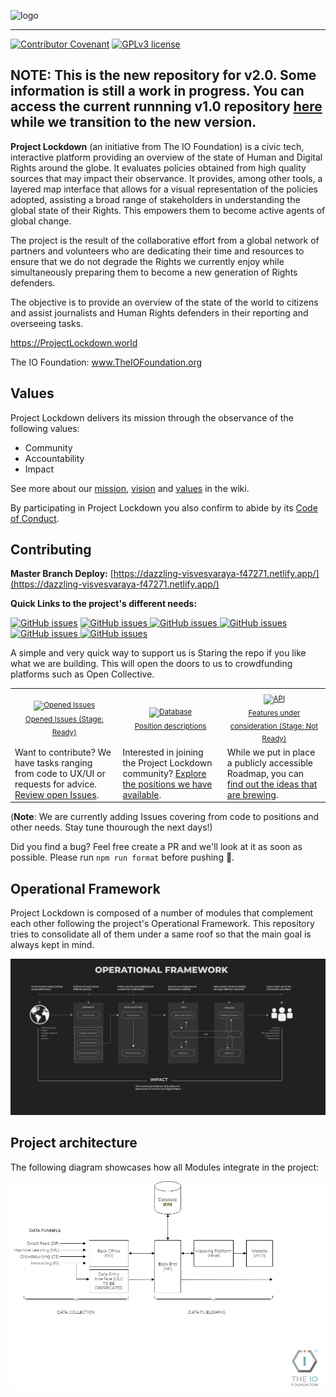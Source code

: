 <a id="top"></a>
![logo](https://user-images.githubusercontent.com/9198668/85232285-68543380-b430-11ea-8353-1aafb79baf78.png)

<!-- HACKTOBERFEST LOGO -->

<!-- ![screenshot](https://user-images.githubusercontent.com/9198668/94893112-f96b8980-04b8-11eb-984f-ad13b882a35a.png) -->


---

[![Contributor Covenant](https://img.shields.io/badge/Contributor%20Covenant-v2.0%20adopted-ff69b4.svg)](https://github.com/TheIOFoundation/ProjectLockdown/wiki/Code-of-Conduct)
[![GPLv3 license](https://img.shields.io/badge/License-GPLv3-blue.svg)](https://github.com/TheIOFoundation/ProjectLockdown/blob/master/LICENSE)

## NOTE: This is the new repository for v2.0. Some information is still a work in progress. You can access the current runnning v1.0 repository <a href="https://github.com/Code-for-All/lockdown/">here</a> while we transition to the new version.

**Project Lockdown** (an initiative from The IO Foundation) is a civic tech, interactive platform providing an overview of the state of Human and Digital Rights around the globe. It evaluates policies obtained from high quality sources that may impact their observance. It provides, among other tools, a layered map interface that allows for a visual representation of the policies adopted, assisting a broad range of stakeholders in understanding the global state of their Rights. This empowers them to become active agents of global change.

The project is the result of the collaborative effort from a global network of partners and volunteers who are dedicating their time and resources to ensure that we do not degrade the Rights we currently enjoy while simultaneously preparing them to become a new generation of Rights defenders.

The objective is to provide an overview of the state of the world to citizens and assist journalists and Human Rights defenders in their reporting and overseeing tasks.

https://ProjectLockdown.world

The IO Foundation: www.TheIOFoundation.org

## Values

Project Lockdown delivers its mission through the observance of the following values:

- Community
- Accountability
- Impact

See more about our [mission](https://github.com/TheIOFoundation/ProjectLockdown/wiki/About/#mission), [vision](https://github.com/TheIOFoundation/ProjectLockdown/wiki/About/#vision) and [values](https://github.com/TheIOFoundation/ProjectLockdown/wiki/About/#values) in the wiki.

By participating in Project Lockdown you also confirm to abide by its [Code of Conduct](https://github.com/TheIOFoundation/ProjectLockdown/wiki/Code-of-Conduct).

## Contributing


**Master Branch Deploy:** [https://dazzling-visvesvaraya-f47271.netlify.app/](https://dazzling-visvesvaraya-f47271.netlify.app/)


**Quick Links to the project's different needs:**

[![GitHub issues](https://img.shields.io/github/issues-raw/TheIOFoundation/ProjectLockdown/Need%3A%20Create?color=%23D44937&label=Need%3A%20Create)](https://github.com/TheIOFoundation/ProjectLockdown/issues?q=is%3Aopen+is%3Aissue+label%3A%22Need%3A+Create%22)
[
![GitHub issues](https://img.shields.io/github/issues-raw/TheIOFoundation/ProjectLockdown/Need%3A%20Position?color=%23FF8A50&label=Need%3A%20Position)
](https://github.com/TheIOFoundation/ProjectLockdown/issues?q=is%3Aopen+is%3Aissue+label%3A%22Need%3A+Position%22+)
[ ![GitHub issues](https://img.shields.io/github/issues-raw/TheIOFoundation/ProjectLockdown/Need%3A%20Tool?color=%23D998FA&label=Need%3A%20Tool)
](https://github.com/TheIOFoundation/ProjectLockdown/issues?q=is%3Aopen+is%3Aissue+label%3A%22Need%3A+Tool%22+)
[![GitHub issues](https://img.shields.io/github/issues-raw/TheIOFoundation/ProjectLockdown/Need%3A%20Advice?color=%23DBCDC6&label=Need%3A%20Advice)
](https://github.com/TheIOFoundation/ProjectLockdown/issues?q=is%3Aopen+is%3Aissue+label%3A%22Need%3A+Advice%22+)
[![GitHub issues](https://img.shields.io/github/issues-raw/TheIOFoundation/ProjectLockdown/Need%3A%20Lead?color=%2386D677&label=Need%3A%20Lead)
](https://github.com/TheIOFoundation/ProjectLockdown/issues?q=is%3Aopen+is%3Aissue+label%3A%22Need%3A+Lead%22+)
[![GitHub issues](https://img.shields.io/github/issues-raw/TheIOFoundation/ProjectLockdown/Need%3A%20Translation?color=%2388e6e8&label=Need%3A%20Translation)](https://github.com/TheIOFoundation/ProjectLockdown/issues?q=is%3Aopen+is%3Aissue+label%3A%22Need%3A+Translation%22+)

A simple and very quick way to support us is Staring the repo if you like what we are building. This will open the doors to us to crowdfunding platforms such as Open Collective.

<table xwidth="100%">
  <tr align="center">
    <td xwidth="18%"><sub><a href="https://github.com/TheIOFoundation/ProjectLockdown/issues?q=is%3Aopen+is%3Aissue+label%3A%22Stage%3A+Ready%22"><img src="https://user-images.githubusercontent.com/9198668/101088120-2558d780-35ee-11eb-8655-976efa675820.png" alt="Opened Issues" title="Opened Issues" xwidth="100" height="45" />
<br/>
Opened Issues (Stage: Ready)</a>
</td>  
    <td xwidth="18%"><sub>
      <a href="https://github.com/TheIOFoundation/ProjectLockdown/issues?q=is%3Aopen+is%3Aissue+label%3A%22Stage%3A+Ready%22+label%3A%22Need%3A+Position%22"><img src="https://user-images.githubusercontent.com/9198668/101088123-268a0480-35ee-11eb-87df-e7b06a4e1196.png" alt="Database" title="Database" xwidth="100" height="50" />
<br/>
Position descriptions</a>
</td>
    <td xwidth="18%"><sub>
      <a href="https://github.com/TheIOFoundation/ProjectLockdown/issues?q=is%3Aopen+is%3Aissue+label%3A%22Stage%3A+Not+Ready%22"><img src="https://user-images.githubusercontent.com/9198668/101088115-238f1400-35ee-11eb-9186-e7887eda1394.png" alt="API" title="API" xwidth="100" height="50" />
<br/>
Features under consideration (Stage: Not Ready)</a>
</td>
  </tr>
  <tr valign="top">
    <td>Want to contribute? We have tasks ranging from code to UX/UI or requests for advice. <a href="https://github.com/TheIOFoundation/ProjectLockdown/issues?q=is%3Aopen+is%3Aissue+label%3A%22Stage%3A+Ready%22">Review open Issues</a>.</td>
   <td>Interested in joining the Project Lockdown community? <a href="https://github.com/TheIOFoundation/ProjectLockdown/issues?q=is%3Aopen+is%3Aissue+label%3A%22Stage%3A+Ready%22+label%3A%22Need%3A+Position%22">Explore the positions we have available</a>.</td>
    <td>While we put in place a publicly accessible Roadmap, you can <a href="https://github.com/TheIOFoundation/ProjectLockdown/issues?q=is%3Aopen+is%3Aissue+label%3A%22Stage%3A+Not+Ready%22">find out the ideas that are brewing</a>.</td>

  </tr>
 </table>

(**Note**: We are currently adding Issues covering from code to positions and other needs. Stay tune thourough the next days!)

Did you find a bug? Feel free create a PR and we'll look at it as soon as possible. Please run `npm run format` before pushing 🙂.

## Operational Framework

Project Lockdown is composed of a number of modules that complement each other following the project's Operational Framework.
This repository tries to consolidate all of them under a same roof so that the main goal is always kept in mind.

<img src="https://github.com/TheIOFoundation/ProjectLockdown/blob/master/docs/General/%5BTIOF%20PLD%5D%20Comms%20%5BP%5D%20Operational%20Framework%20ENG%20v1.5.png" alt="Operational Framework" title="Operational Framework"/>

## Project architecture

The following diagram showcases how all Modules integrate in the project:

<img src="https://github.com/TheIOFoundation/ProjectLockdown/blob/master/docs/Diagrams/%5BTIOF%20PLD%5D%20Docs%20%5BP%5D%20General%20Modules%20Diagram%20ENG%20v1.0.png" alt="Project Diagram" title="Project Diagram"/>


<!--stackedit_data:
eyJoaXN0b3J5IjpbMTk1MDQ0MzA2OF19
-->
